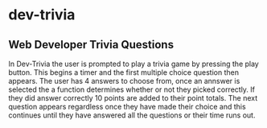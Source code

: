 # dev-trivia
## Web Developer Trivia Questions
In Dev-Trivia the user is prompted to play a trivia game by pressing the play button. This begins a timer and the first multiple choice question then appears. The user has 4 answers to choose from, once an annswer is selected the a function determines whether or not they picked correctly. If they did answer correctly 10 points are added to their point totals. The next question appears regardless once they have made their choice and this continues until they have answered all the questions or their time runs out.
